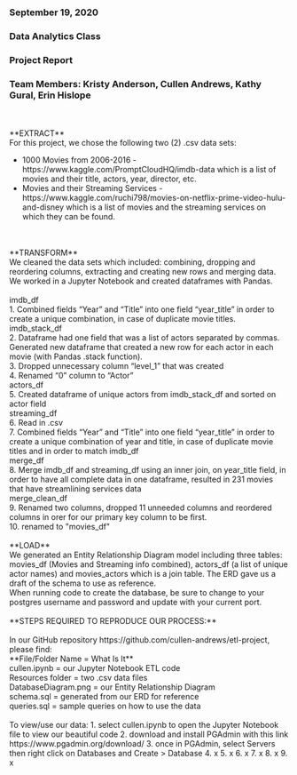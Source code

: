 ### September 19, 2020
### Data Analytics Class
### Project Report
### Team Members: Kristy Anderson, Cullen Andrews, Kathy Gural, Erin Hislope
<br>
<br>
**EXTRACT**
<br>
For this project, we chose the following two (2) .csv data sets:
<br>
<ul>
    <li>1000 Movies from 2006-2016 - https://www.kaggle.com/PromptCloudHQ/imdb-data which is a list of movies and their title, actors, year, director, etc.</li>
    <li>Movies and their Streaming Services - https://www.kaggle.com/ruchi798/movies-on-netflix-prime-video-hulu-and-disney which is a list of movies and the streaming services on which they can be found.</li>
</ul>
<br>
<br>
**TRANSFORM**
<br>
We cleaned the data sets which included: combining, dropping and reordering columns, extracting and creating new rows and merging data. We worked in a Jupyter Notebook and created dataframes with Pandas.
<br>
<br>
imdb_df
<br>1.	Combined fields “Year” and “Title” into one field “year_title” in order to create a unique combination, in case of duplicate movie titles.
<br>
imdb_stack_df
<br>2.	Dataframe had one field that was a list of actors separated by commas. Generated new dataframe that created a new row for each actor in each movie (with Pandas .stack function).
<br>3.	Dropped unnecessary column “level_1” that was created
<br>4.	Renamed “0” column to “Actor”
<br>
actors_df
<br>5.	Created dataframe of unique actors from imdb_stack_df and sorted on actor field
<br>
streaming_df
<br>6.	Read in .csv
<br>7.  Combined fields “Year” and “Title” into one field “year_title” in order to create a unique combination of year and title, in case of duplicate movie titles and in order to match imdb_df
<br>
merge_df
<br>8.	Merge imdb_df and streaming_df using an inner join, on year_title field, in order to have all complete data in one dataframe, resulted in 231 movies that have streamlining services data
<br>
merge_clean_df
<br>9.  Renamed two columns, dropped 11 unneeded columns and reordered columns in orer for our primary key column to be first.
<br>10.  renamed to "movies_df"
<br>
<br>
**LOAD**
<br>
We generated an Entity Relationship Diagram model including three tables: movies_df (Movies and Streaming info combined), actors_df (a list of unique actor names) and movies_actors which is a join table.
The ERD gave us a draft of the schema to use as reference.
<br>
When running code to create the database, be sure to change to your postgres username and password and update with your current port.
<br><br>
**STEPS REQUIRED TO REPRODUCE OUR PROCESS:**
<br><br>
In our GitHub repository https://github.com/cullen-andrews/etl-project, please find:
<br>
**File/Folder Name = What Is It**
<br>
cullen.ipynb = our Jupyter Notebook ETL code
<br>
Resources folder = two .csv data files
<br>
DatabaseDiagram.png = our Entity Relationship Diagram
<br>
schema.sql = generated from our ERD for reference
<br>
queries.sql = sample queries on how to use the data
<br>
<br>
To view/use our data:
1.	select cullen.ipynb to open the Jupyter Notebook file to view our beautiful code
2.	download and install PGAdmin with this link https://www.pgadmin.org/download/
3.	once in PGAdmin, select Servers then right click on Databases and Create > Database
4.	x
5.	x
6.	x
7.	x
8.	x
9.	x